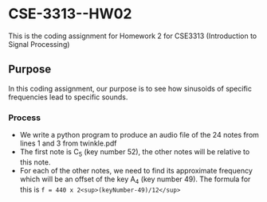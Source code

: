 # CSE-3313--HW02
This is the coding assignment for Homework 2 for CSE3313 (Introduction to Signal Processing) 


## Purpose
In this coding assignment, our purpose is to see how sinusoids of specific frequencies lead to specific sounds.

### Process
* We write a python program to produce an audio file of the 24 notes from lines 1 and 3 from twinkle.pdf
* The first note is C<sub>5</sub> (key number 52), the other notes will be relative to this note.
* For each of the other notes, we need to find its approximate frequency which will be an offset of the key A<sub>4</sub> (key number 49). The formula for this is `f = 440 x 2<sup>(keyNumber-49)/12</sup>`

